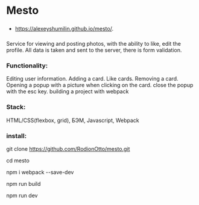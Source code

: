 # Mesto

### 
* https://alexeyshumilin.github.io/mesto/.

### 
Service for viewing and posting photos, with the ability to like, edit the profile. All data is taken and sent to the server, there is form validation.

### Functionality:
Editing user information.
Adding a card.
Like cards.
Removing a card.
Opening a popup with a picture when clicking on the card.
close the popup with the esc key.
building a project with webpack

### Stack:
HTML/CSS(flexbox, grid), БЭМ, Javascript, Webpack

### install:

git clone https://github.com/RodionOtto/mesto.git

cd mesto

npm i webpack --save-dev

npm run build

npm run dev

